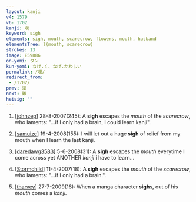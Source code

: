 ```yaml
---
layout: kanji
v4: 1579
v6: 1702
kanji: 嘆
keyword: sigh
elements: sigh, mouth, scarecrow, flowers, mouth, husband
elementsTree: l(mouth, scarecrow)
strokes: 13
image: E59886
on-yomi: タン
kun-yomi: なげ.く、なげ.かわしい
permalink: /嘆/
redirect_from:
 - /1702/
prev: 漢
next: 難
heisig: ""
---
```


1) [<a href="http://kanji.koohii.com/profile/johnzep">johnzep</a>] 28-8-2007(245): A <strong>sigh</strong> escapes the <em>mouth</em> of the <em>scarecrow</em>, who laments: &quot;...if I only had a brain, I could learn kanji&quot;.

2) [<a href="http://kanji.koohii.com/profile/samuize">samuize</a>] 19-4-2008(155): I will let out a huge<strong> sigh</strong> of relief from my mouth when I learn the last kanji.

3) [<a href="http://kanji.koohii.com/profile/daredawg3583">daredawg3583</a>] 5-6-2008(31): A <strong>sigh</strong> escapes the <em>mouth</em> everytime I come across yet ANOTHER <em>kanji</em> i have to learn...

4) [<a href="http://kanji.koohii.com/profile/Stormchild">Stormchild</a>] 11-4-2007(18): A<strong> sigh</strong> escapes the <em>mouth</em> of the <em>scarecrow</em>, who laments: &quot;...if I only had a brain.&quot;.

5) [<a href="http://kanji.koohii.com/profile/tharvey">tharvey</a>] 27-7-2009(16): When a manga character<strong> sigh</strong>s, out of his <em>mouth</em> comes a <em>kanji</em>.

